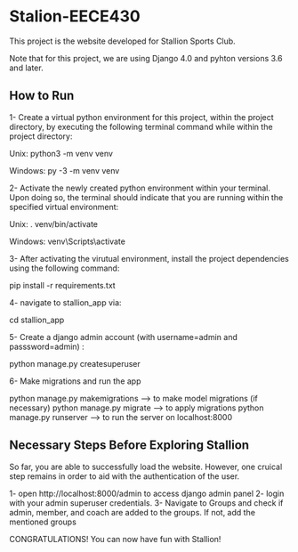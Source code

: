 # Stalion-EECE430
This project is the website developed for Stallion Sports Club. 

Note that for this project, we are using Django 4.0 and pyhton versions 3.6 and later. 

## How to Run

1- Create a virtual python environment for this project, within the project directory, by executing the
following terminal command while within the project directory:

  Unix:
  python3 -m venv venv

  Windows:
  py -3 -m venv venv

2- Activate the newly created python environment within your terminal. Upon doing so, the terminal
should indicate that you are running within the specified virtual environment:

  Unix:
  . venv/bin/activate
  
  Windows:
  venv\Scripts\activate
 
3- After activating the virutual environment, install the project dependencies using the following command: 

pip install -r requirements.txt

4- navigate to stallion_app via:

  cd stallion_app

5- Create a django admin account (with username=admin and passsword=admin) :

  python manage.py createsuperuser

6- Make migrations and run the app 

  python manage.py makemigrations --> to make model migrations (if necessary) 
  python manage.py migrate        --> to apply migrations
  python manage.py runserver      --> to run the server on localhost:8000
 
 ## Necessary Steps Before Exploring Stallion
 So far, you are able to successfully load the website. However, one cruical step remains in order to aid with the authentication of the user. 
 
 1- open http://localhost:8000/admin to access django admin panel
 2- login with your admin superuser credentials. 
 3- Navigate to Groups and check if admin, member, and coach are added to the groups. If not, add the mentioned groups
 
 CONGRATULATIONS! You can now have fun with Stallion! 




